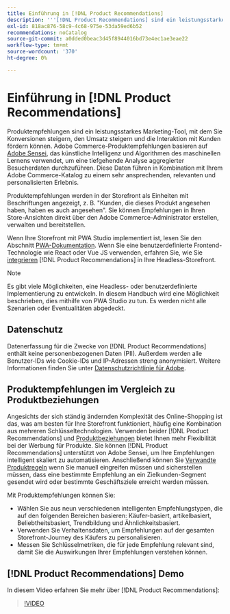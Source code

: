 ```yaml
---
title: Einführung in [!DNL Product Recommendations]
description: '''[!DNL Product Recommendations] sind ein leistungsstarkes Marketing-Tool, mit dem Sie Konversionen steigern, den Umsatz steigern und die Interaktion mit Kunden fördern können."'
exl-id: 818ac876-58c9-4c68-975e-53da59ed6b52
recommendations: noCatalog
source-git-commit: a0dded0beac3d45f8944016bd73e4ec1ae3eae22
workflow-type: tm+mt
source-wordcount: '370'
ht-degree: 0%

---
```


# Einführung in [!DNL Product Recommendations]

Produktempfehlungen sind ein leistungsstarkes Marketing-Tool, mit dem Sie Konversionen steigern, den Umsatz steigern und die Interaktion mit Kunden fördern können. Adobe Commerce-Produktempfehlungen basieren auf [Adobe Sensei](https://www.adobe.com/sensei.html), das künstliche Intelligenz und Algorithmen des maschinellen Lernens verwendet, um eine tiefgehende Analyse aggregierter Besucherdaten durchzuführen. Diese Daten führen in Kombination mit Ihrem Adobe Commerce-Katalog zu einem sehr ansprechenden, relevanten und personalisierten Erlebnis.

Produktempfehlungen werden in der Storefront als Einheiten mit Beschriftungen angezeigt, z. B. &quot;Kunden, die dieses Produkt angesehen haben, haben es auch angesehen&quot;. Sie können Empfehlungen in Ihren Store-Ansichten direkt über den Adobe Commerce-Administrator erstellen, verwalten und bereitstellen.

Wenn Ihre Storefront mit PWA Studio implementiert ist, lesen Sie den Abschnitt [PWA-Dokumentation](https://developer.adobe.com/commerce/pwa-studio/integrations/product-recommendations/). Wenn Sie eine benutzerdefinierte Frontend-Technologie wie React oder Vue JS verwenden, erfahren Sie, wie Sie [integrieren](headless.md) [!DNL Product Recommendations] in Ihre Headless-Storefront.

>[!NOTE]
>
>Es gibt viele Möglichkeiten, eine Headless- oder benutzerdefinierte Implementierung zu entwickeln. In diesem Handbuch wird eine Möglichkeit beschrieben, dies mithilfe von PWA Studio zu tun. Es werden nicht alle Szenarien oder Eventualitäten abgedeckt.

## Datenschutz

Datenerfassung für die Zwecke von [!DNL Product Recommendations] enthält keine personenbezogenen Daten (PII). Außerdem werden alle Benutzer-IDs wie Cookie-IDs und IP-Adressen streng anonymisiert. Weitere Informationen finden Sie unter [Datenschutzrichtlinie für Adobe](https://www.adobe.com/privacy/policy.html).

## Produktempfehlungen im Vergleich zu Produktbeziehungen

Angesichts der sich ständig ändernden Komplexität des Online-Shopping ist das, was am besten für Ihre Storefront funktioniert, häufig eine Kombination aus mehreren Schlüsseltechnologien. Verwenden beider [!DNL Product Recommendations] und [Produktbeziehungen](https://experienceleague.adobe.com/docs/commerce-admin/marketing/promotions/product-relationships/product-relationships.html) bietet Ihnen mehr Flexibilität bei der Werbung für Produkte. Sie können [!DNL Product Recommendations] unterstützt von Adobe Sensei, um Ihre Empfehlungen intelligent skaliert zu automatisieren. Anschließend können Sie [Verwandte Produktregeln](https://experienceleague.adobe.com/docs/commerce-admin/marketing/promotions/product-relationships/product-related-rules.html) wenn Sie manuell eingreifen müssen und sicherstellen müssen, dass eine bestimmte Empfehlung an ein Zielkunden-Segment gesendet wird oder bestimmte Geschäftsziele erreicht werden müssen.

Mit Produktempfehlungen können Sie:

- Wählen Sie aus neun verschiedenen intelligenten Empfehlungstypen, die auf den folgenden Bereichen basieren: Käufer-basiert, artikelbasiert, Beliebtheitsbasiert, Trendbildung und Ähnlichkeitsbasiert.
- Verwenden Sie Verhaltensdaten, um Empfehlungen auf der gesamten Storefront-Journey des Käufers zu personalisieren.
- Messen Sie Schlüsselmetriken, die für jede Empfehlung relevant sind, damit Sie die Auswirkungen Ihrer Empfehlungen verstehen können.

## [!DNL Product Recommendations] Demo

In diesem Video erfahren Sie mehr über [!DNL Product Recommendations]:

>[!VIDEO](https://video.tv.adobe.com/v/343991?quality=12)
